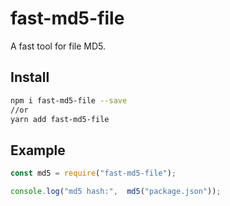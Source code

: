 # fast-md5-file

A fast tool for file MD5.


## Install
```bash
npm i fast-md5-file --save
//or 
yarn add fast-md5-file
```


## Example
```javascript
const md5 = require("fast-md5-file");

console.log("md5 hash:",  md5("package.json"));

```
